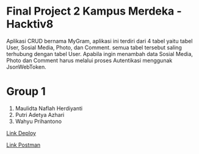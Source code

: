 # Final Project 2 Kampus Merdeka - Hacktiv8 
Aplikasi CRUD bernama MyGram, aplikasi ini terdiri dari 4 tabel yaitu tabel User, Sosial Media, Photo, dan Comment. semua tabel tersebut saling terhubung dengan tabel User. Apabila ingin menambah data Sosial Media, Photo dan Comment harus melalui proses Autentikasi menggunak JsonWebToken. 

# Group 1
  1. Maulidta Naflah Herdiyanti 
  2. Putri Adetya Azhari 
  3. Wahyu Prihantono 
  
<a href='https://fp-mygram.herokuapp.com/'>Link Deploy</a>

<a href='https://documenter.getpostman.com/view/19044630/2s8YepssTh'>Link Postman</a>
 
